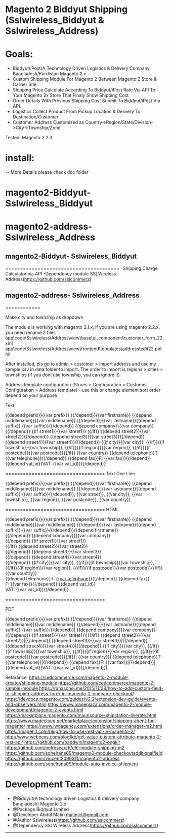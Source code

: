 
Magento 2 Biddyut Shipping (Sslwireless_Biddyut &  Sslwireless_Address)
=======================================

Goals:
=======================================
- Biddyut/iPost(A Technology Driven Logistics & Delivery Company Bangladesh/Kurdistan Magento 2.x
- Custom Shipping Module For Magento 2 Between Magento 2 Store & Carrier Site .
- Shipping Price Calculate According To Biddyut/iPost Rate Via API To Your Magento 2x Store That Finaly Show Shipping Cost.
- Order Details With Previous Shipping Cost Submit To Biddyut/iPost Via API.
- Logistics Collect Product From Pickup Location & Delivery To Destination/Customer .
- Customer Address Customized as Country->Region/State/Division->City->Township/Zone

Tested: Magento 2.2.3


install:
=======================================
-- More Details please check doc folder

# magento2-Biddyut- Sslwireless_Biddyut
# magento2-address- Sslwireless_Address



## magento2-Biddyut- Sslwireless_Biddyut
=======================================
 -Shipping Charge Calculator via API
 -Dependency module  SSLWireless Address(https://github.com/sslcommerz)






## magento2-address- Sslwireless_Address
============

Make city and township as dropdown

The module is working with magento 2.1.x, if you are using magento 2.2.x, you need rename 2 files
app\code\Sslwireless\Address\view\base\ui_component\customer_form_22.xml
app\code\Sslwireless\Address\view\frontend\templates\address\edit22.phtml

After installed, pls go to admin > customer > import address and use my sample csv in data folder to import. The order to import is regions > cities > townships (if you dont use township, you can ignore it)

Address template configuration (Stores > Configuration > Customer Configuration > Address template) - use this or change element sort order depend on your purpose

Text

{{depend prefix}}{{var prefix}} {{/depend}}{{var firstname}} {{depend middlename}}{{var middlename}} {{/depend}}{{var lastname}}{{depend suffix}} {{var suffix}}{{/depend}}
{{depend company}}{{var company}}{{/depend}}
{{if street1}}{{var street1}}
{{/if}}
{{depend street2}}{{var street2}}{{/depend}}
{{depend street3}}{{var street3}}{{/depend}}
{{depend street4}}{{var street4}}{{/depend}}
{{if city}}{{var city}}, {{/if}}{{if township}}{{var township}}, {{/if}}{{if region}}{{var region}}, {{/if}}{{if postcode}}{{var postcode}}{{/if}}
{{var country}}
{{depend telephone}}T: {{var telephone}}{{/depend}}
{{depend fax}}F: {{var fax}}{{/depend}}
{{depend vat_id}}VAT: {{var vat_id}}{{/depend}}

==================================
Text One Line

{{depend prefix}}{{var prefix}} {{/depend}}{{var firstname}} {{depend middlename}}{{var middlename}} {{/depend}}{{var lastname}}{{depend suffix}} {{var suffix}}{{/depend}}, {{var street}}, {{var city}}, {{var township}}, {{var region}}, {{var postcode}}, {{var country}}

==================================
HTML

{{depend prefix}}{{var prefix}} {{/depend}}{{var firstname}} {{depend middlename}}{{var middlename}} {{/depend}}{{var lastname}}{{depend suffix}} {{var suffix}}{{/depend}}{{depend firstname}}<br />{{/depend}}
{{depend company}}{{var company}}<br />{{/depend}}
{{if street1}}{{var street1}}<br />{{/if}}
{{depend street2}}{{var street2}}<br />{{/depend}}
{{depend street3}}{{var street3}}<br />{{/depend}}
{{depend street4}}{{var street4}}<br />{{/depend}}
{{if city}}{{var city}}, {{/if}}{{if township}}{{var township}}, {{/if}}{{if region}}{{var region}}, {{/if}}{{if postcode}}{{var postcode}}{{/if}}<br />
{{var country}}<br />
{{depend telephone}}T: <a href="tel:{{var telephone}}">{{var telephone}}</a>{{/depend}}
{{depend fax}}<br />F: {{var fax}}{{/depend}}
{{depend vat_id}}<br />VAT: {{var vat_id}}{{/depend}}

==================================

PDF

{{depend prefix}}{{var prefix}} {{/depend}}{{var firstname}} {{depend middlename}}{{var middlename}} {{/depend}}{{var lastname}}{{depend suffix}} {{var suffix}}{{/depend}}|
{{depend company}}{{var company}}|{{/depend}}
{{if street1}}{{var street1}}|{{/if}}
{{depend street2}}{{var street2}}|{{/depend}}
{{depend street3}}{{var street3}}|{{/depend}}
{{depend street4}}{{var street4}}|{{/depend}}
{{if city}}{{var city}}, {{/if}}{{if township}}{{var township}}, {{/if}}{{if region}}{{var region}}, {{/if}}{{if postcode}}{{var postcode}}{{/if}}|
{{var country}}|
{{depend telephone}}T: {{var telephone}}|{{/depend}}
{{depend fax}}F: {{var fax}}|{{/depend}}|
{{depend vat_id}}VAT: {{var vat_id}}{{/depend}}|






Refarance:
https://cedcommerce.com/magento-2-module-creator/shipping-module
https://github.com/cedcommerce/magento-2-sample-module
https://ranasohel.me/2015/11/28/how-to-add-custom-field-to-shipping-address-form-in-magento-2-onepage-checkout/
https://devdocs.magento.com/guides/v2.2/extension-dev-guide/events-and-observers.html
https://www.mageplaza.com/magento-2-module-development/magento-2-events.html
https://marketplace.magento.com/maurisource-shipstation-liverate.html
https://www.magecloud.net/marketplace/extension/shipping-agent-for-magento/
https://www.iwdagency.com/extensions/order-manager-m2.html
https://magehit.com/blog/how-to-use-rest-api-in-magento-2/
http://www.webnexs.com/blog/kb/get-value-custom-attribute-magento-2-rest-api/
https://github.com/baddwin/magento2-ongkir
https://github.com/netresearch/dhl-module-shipping-m2
https://github.com/sohelrana09/magento2-module-checkoutadditionalfield
https://github.com/vincent2090311/magento2-address
https://github.com/sohelrana09/module-auto-invoice-shipment



Development Team:
=======================================
 * @Biddyut(A technology driven Logistics & delivery company Bangladesh) Magento 2.x
 * @Package       Biddyut Limited
 * @Developer     Abdul Matin <matinict@gmail.com>
 * @Author        Sslwireless(https://github.com/sslcommerz)
 * @Dependency    SSLWireless Address(https://github.com/sslcommerz)

---
